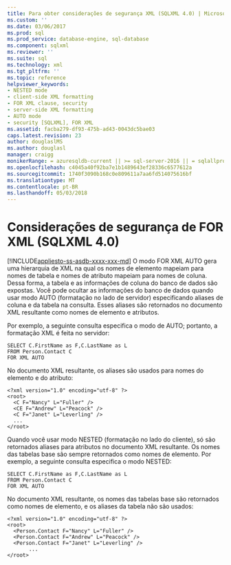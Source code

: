 ```yaml
---
title: Para obter considerações de segurança XML (SQLXML 4.0) | Microsoft Docs
ms.custom: ''
ms.date: 03/06/2017
ms.prod: sql
ms.prod_service: database-engine, sql-database
ms.component: sqlxml
ms.reviewer: ''
ms.suite: sql
ms.technology: xml
ms.tgt_pltfrm: ''
ms.topic: reference
helpviewer_keywords:
- NESTED mode
- client-side XML formatting
- FOR XML clause, security
- server-side XML formatting
- AUTO mode
- security [SQLXML], FOR XML
ms.assetid: facba279-df93-475b-ad43-0043dc5bae03
caps.latest.revision: 23
author: douglaslMS
ms.author: douglasl
manager: craigg
monikerRange: = azuresqldb-current || >= sql-server-2016 || = sqlallproducts-allversions
ms.openlocfilehash: c4045a40f92ba7e1b1489643ef28336c6577612a
ms.sourcegitcommit: 1740f3090b168c0e809611a7aa6fd514075616bf
ms.translationtype: MT
ms.contentlocale: pt-BR
ms.lasthandoff: 05/03/2018
---
```

# <a name="for-xml-security-considerations-sqlxml-40"></a>Considerações de segurança de FOR XML (SQLXML 4.0)
[!INCLUDE[appliesto-ss-asdb-xxxx-xxx-md](../../../includes/appliesto-ss-asdb-xxxx-xxx-md.md)]
  O modo FOR XML AUTO gera uma hierarquia de XML na qual os nomes de elemento mapeiam para nomes de tabela e nomes de atributo mapeiam para nomes de coluna. Dessa forma, a tabela e as informações de coluna do banco de dados são expostas. Você pode ocultar as informações do banco de dados quando usar modo AUTO (formatação no lado de servidor) especificando aliases de coluna e da tabela na consulta. Esses aliases são retornados no documento XML resultante como nomes de elemento e atributos.  
  
 Por exemplo, a seguinte consulta especifica o modo de AUTO; portanto, a formatação XML é feita no servidor:  
  
```  
SELECT C.FirstName as F,C.LastName as L   
FROM Person.Contact C   
FOR XML AUTO  
```  
  
 No documento XML resultante, os aliases são usados para nomes do elemento e do atributo:  
  
```  
<?xml version="1.0" encoding="utf-8" ?>   
<root>  
  <C F="Nancy" L="Fuller" />   
  <CE F="Andrew" L="Peacock" />   
  <C F="Janet" L="Leverling" />   
  ...  
</root>  
```  
  
 Quando você usar modo NESTED (formatação no lado do cliente), só são retornados aliases para atributos no documento XML resultante. Os nomes das tabelas base são sempre retornados como nomes de elemento. Por exemplo, a seguinte consulta especifica o modo NESTED:  
  
```  
SELECT C.FirstName as F,C.LastName as L   
FROM Person.Contact C   
FOR XML AUTO  
```  
  
 No documento XML resultante, os nomes das tabelas base são retornados como nomes de elemento, e os aliases da tabela não são usados:  
  
```  
<?xml version="1.0" encoding="utf-8" ?>   
<root>  
  <Person.Contact F="Nancy" L="Fuller" />   
  <Person.Contact F="Andrew" L="Peacock" />   
  <Person.Contact F="Janet" L="Leverling" />   
       ...  
</root>  
```  
  
  
